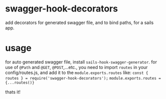 # swagger-hook-decorators

add decorators for generated swagger file, and to bind paths, for a sails app.

# usage

for auto generated swagger file, install `sails-hook-swagger-generator`.
for use of `@Path` and `@GET`, `@POST`,...etc., you need to import `routes` in your config/routes.js, and add it to the `module.exports.routes` like:
`const { routes } = require('swagger-hook-decorators');`
`module.exports.routes = {...routes()}`

thats it!
